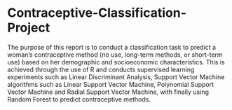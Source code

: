 # Contraceptive-Classification-Project
The purpose of this report is to conduct a classification task to predict a woman’s contraceptive method (no use, long-term methods, or short-term use) based on
her demographic and socioeconomic characteristics. This is achieved through the use of R and conducts supervised learning experiments such as Linear Discriminant Analysis,  Support Vector Machine algorithms such as Linear Support Vector Machine, Polynomial Support Vector Machine and Radial Support Vector Machine, with finally using Random Forest to predict contraceptive methods.
